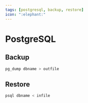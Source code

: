 ```yaml
---
tags: [postgresql, backup, restore]
icon: ":elephant:"
---
```


# PostgreSQL

## Backup

```bash
pg_dump dbname > outfile
```

## Restore

```bash
psql dbname < infile
```
